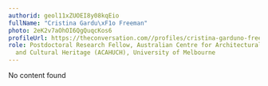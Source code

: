 ```yaml
---
authorid: geol11xZUOEI8y08kqEio
fullName: "Cristina Gardu\xF1o Freeman"
photo: 2eK2v7aOhOI6QgQuqcKos6
profileUrl: https://theconversation.com//profiles/cristina-garduno-freeman-125365
role: Postdoctoral Research Fellow, Australian Centre for Architectural History, Urban
  and Cultural Heritage (ACAHUCH), University of Melbourne
---
```

No content found